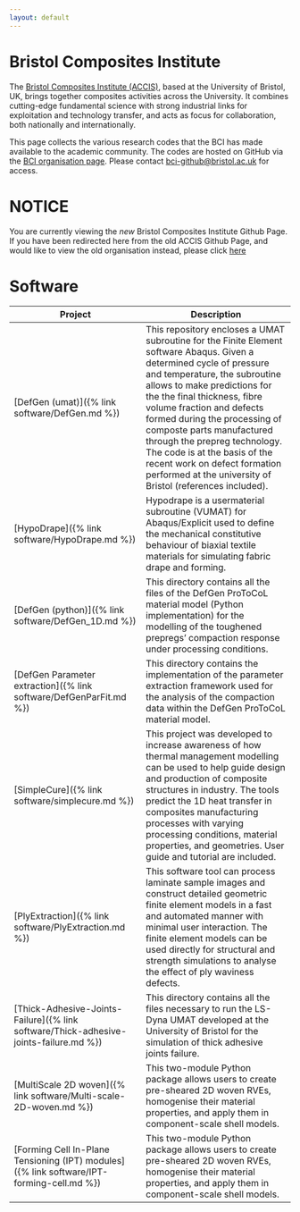 ```yaml
---
layout: default
---
```


# Bristol Composites Institute

The [Bristol Composites Institute (ACCIS)](http://www.bris.ac.uk/composites),
based at the University of Bristol, UK, brings together composites activities
across the University. It combines cutting-edge fundamental science with strong
industrial links for exploitation and technology transfer, and acts as focus
for collaboration, both nationally and internationally.

This page collects the various research codes that the BCI has made
available to the academic community. The codes are hosted on GitHub via
the [BCI organisation page](https://github.com/BristolCompositesInstitute). 
Please contact <bci-github@bristol.ac.uk> for access.

# NOTICE 
You are currently viewing the _new_ Bristol Composites Institute Github Page.
If you have been redirected here from the old ACCIS Github Page, and would like
to view the old organisation instead, please click 
[here](https://accis.github.io/archive)

# Software

| Project | Description |
| --------- | ------------- |
| [DefGen (umat)]({% link software/DefGen.md %}) | This repository encloses a UMAT subroutine for the Finite Element software Abaqus. Given a determined cycle of pressure and temperature, the subroutine allows to make predictions for the the final thickness, fibre volume fraction and defects formed during the processing of composte parts manufactured through the prepreg technology. The code is at the basis of the recent work on defect formation performed at the university of Bristol (references included). |
| [HypoDrape]({% link software/HypoDrape.md %}) |Hypodrape is a usermaterial subroutine (VUMAT) for Abaqus/Explicit used to define the mechanical constitutive behaviour of biaxial textile materials for simulating fabric drape and forming.|
| [DefGen (python)]({% link software/DefGen_1D.md %}) | This directory contains all the files of the DefGen ProToCoL material model (Python implementation) for the modelling of the toughened prepregs’ compaction response under processing conditions. |
| [DefGen Parameter extraction]({% link software/DefGenParFit.md %}) | This directory contains the implementation of the parameter extraction framework used for the analysis of the compaction data within the DefGen ProToCoL material model. |
| [SimpleCure]({% link software/simplecure.md %}) | This project was developed to increase awareness of how thermal management modelling can be used to help guide design and production of composite structures in industry. The tools predict the 1D heat transfer in composites manufacturing processes with varying processing conditions, material properties, and geometries. User guide and tutorial are included. |
| [PlyExtraction]({% link software/PlyExtraction.md %}) | This software tool can process laminate sample images and construct detailed geometric finite element models in a fast and automated manner with minimal user interaction. The finite element models can be used directly for structural and strength simulations to analyse the effect of ply waviness defects. |
| [Thick-Adhesive-Joints-Failure]({% link software/Thick-adhesive-joints-failure.md %}) | This directory contains all the files necessary to run the LS-Dyna UMAT developed at the University of Bristol for the simulation of thick adhesive joints failure. |
| [MultiScale 2D woven]({% link software/Multi-scale-2D-woven.md %}) | This two-module Python package allows users to create pre-sheared 2D woven RVEs, homogenise their material properties, and apply them in component-scale shell models. |
| [Forming Cell In-Plane Tensioning (IPT) modules]({% link software/IPT-forming-cell.md %}) | This two-module Python package allows users to create pre-sheared 2D woven RVEs, homogenise their material properties, and apply them in component-scale shell models. |